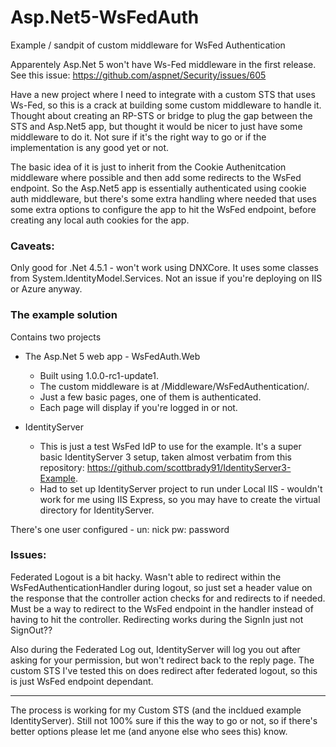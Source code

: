 # Asp.Net5-WsFedAuth
Example / sandpit of custom middleware for WsFed Authentication

Apparentely Asp.Net 5 won't have Ws-Fed middleware in the first release.
See this issue: https://github.com/aspnet/Security/issues/605

Have a new project where I need to integrate with a custom STS that uses Ws-Fed, so this is a crack at building some custom middleware to handle it. Thought about creating an RP-STS or bridge to plug the gap between the STS and Asp.Net5 app, but thought it would be nicer to just have some middleware to do it. Not sure if it's the right way to go or if the implementation is any good yet or not.

The basic idea of it is just to inherit from the Cookie Authenitcation middleware where possible and then add some redirects to the WsFed endpoint. So the Asp.Net5 app is essentially authenticated using cookie auth middleware, but there's some extra handling where needed that uses some extra options to configure the app to hit the WsFed endpoint, before creating any local auth cookies for the app.

### Caveats:
Only good for .Net 4.5.1 - won't work using DNXCore. It uses some classes from System.IdentityModel.Services. Not an issue if you're deploying on IIS or Azure anyway.

### The example solution
Contains two projects
- The Asp.Net 5 web app - WsFedAuth.Web
  - Built using 1.0.0-rc1-update1.
  - The custom middleware is at /Middleware/WsFedAuthentication/.
  - Just a few basic pages, one of them is authenticated.
  - Each page will display if you're logged in or not.
   
- IdentityServer
  - This is just a test WsFed IdP to use for the example. It's a super basic IdentityServer 3 setup, taken almost verbatim from this repository: https://github.com/scottbrady91/IdentityServer3-Example.
  - Had to set up IdentityServer project to run under Local IIS - wouldn't work for me using IIS Express, so you may have to create the virtual directory for IdentityServer.
  
There's one user configured - 
un: nick
pw: password

### Issues:
Federated Logout is a bit hacky. Wasn't able to redirect within the WsFedAuthenticationHandler during logout, so just set a header value on the response that the controller action checks for and redirects to if needed. Must be a way to redirect to the WsFed endpoint in the handler instead of having to hit the controller. Redirecting works during the SignIn just not SignOut??

Also during the Federated Log out, IdentityServer will log you out after asking for your permission, but won't redirect back to the reply page. The custom STS I've tested this on does redirect after federated logout, so this is just WsFed endpoint dependant.

---------------------------------
The process is working for my Custom STS (and the incldued example IdentityServer). Still not 100% sure if this the way to go or not, so if there's better options please let me (and anyone else who sees this) know.


